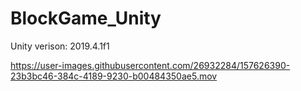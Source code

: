 # BlockGame_Unity
Unity verison: 2019.4.1f1

https://user-images.githubusercontent.com/26932284/157626390-23b3bc46-384c-4189-9230-b00484350ae5.mov


